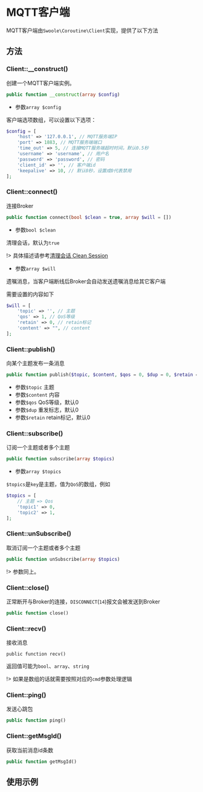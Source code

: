 # MQTT客户端

MQTT客户端由`Swoole\Coroutine\Client`实现，提供了以下方法

## 方法

### Client::__construct()

创建一个MQTT客户端实例。

```php
public function __construct(array $config)
```

* 参数`array $config`

客户端选项数组，可以设置以下选项：

```php
$config = [
    'host' => '127.0.0.1', // MQTT服务端IP
    'port' => 1883, // MQTT服务端端口
    'time_out' => 5, // 连接MQTT服务端超时时间，默认0.5秒
    'username' => 'username', // 用户名
    'password' => 'password', // 密码
    'client_id' => '', // 客户端id
    'keepalive' => 10, // 默认0秒，设置成0代表禁用
];
```

### Client::connect()

连接Broker

```php
public function connect(bool $clean = true, array $will = [])
```

* 参数`bool $clean`

清理会话，默认为`true`

!> 具体描述请参考[清理会话 Clean Session](https://mcxiaoke.gitbook.io/mqtt/03-controlpackets/0301-connect#qing-li-hui-hua-clean-session)

* 参数`array $will`

遗嘱消息，当客户端断线后Broker会自动发送遗嘱消息给其它客户端

需要设置的内容如下

```php
$will = [
    'topic' => '', // 主题
    'qos' => 1, // QoS等级
    'retain' => 0, // retain标记
    'content' => "", // content
];
```

### Client::publish()

向某个主题发布一条消息

```php
public function publish($topic, $content, $qos = 0, $dup = 0, $retain = 0)
```

* 参数`$topic` 主题
* 参数`$content` 内容
* 参数`$qos` QoS等级，默认0
* 参数`$dup` 重发标志，默认0
* 参数`$retain` retain标记，默认0

### Client::subscribe()

订阅一个主题或者多个主题

```php
public function subscribe(array $topics)
```

* 参数`array $topics`

`$topics`是`key`是主题，值为`QoS`的数组，例如

```php
$topics = [
    // 主题 => Qos
    'topic1' => 0, 
    'topic2' => 1,
];
```

### Client::unSubscribe()

取消订阅一个主题或者多个主题

```php
public function unSubscribe(array $topics)
```

!> 参数同上。

### Client::close()

正常断开与Broker的连接，`DISCONNECT`(`14`)报文会被发送到Broker

```php
public function close()
```

### Client::recv()

接收消息

```
public function recv()
```

返回值可能为`bool`、`array`、`string`

!> 如果是数组的话就需要按照对应的`cmd`参数处理逻辑

### Client::ping()

发送心跳包

```php
public function ping()
```

### Client::getMsgId()

获取当前消息id条数

```php
public function getMsgId()
```

## 使用示例